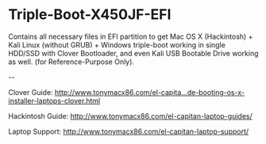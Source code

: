 # Triple-Boot-X450JF-EFI
Contains all necessary files in EFI partition to get Mac OS X (Hackintosh) + Kali Linux (without GRUB) + Windows triple-boot working in single HDD/SSD with Clover Bootloader, and even Kali USB Bootable Drive working as well. (for Reference-Purpose Only).

--

Clover Guide: http://www.tonymacx86.com/el-capita...de-booting-os-x-installer-laptops-clover.html

Hackintosh Guide: http://www.tonymacx86.com/el-capitan-laptop-guides/

Laptop Support: http://www.tonymacx86.com/el-capitan-laptop-support/

